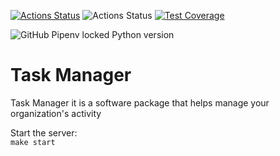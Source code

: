 [![Actions Status](https://github.com/Timo4ey/python-project-52/workflows/hexlet-check/badge.svg)](https://github.com/Timo4ey/python-project-52/actions)
![Actions Status](https://github.com/Timo4ey/python-project-52/actions/workflows/task_manager.yml/badge.svg)
[![Test Coverage](https://api.codeclimate.com/v1/badges/81f72de6c09f960dc6d9/test_coverage)](https://codeclimate.com/github/Timo4ey/python-project-52/test_coverage)

![GitHub Pipenv locked Python version](https://img.shields.io/github/pipenv/locked/python-version/Timo4ey/python-project-52)


# Task Manager
Task Manager it is a software  package that helps manage your organization's activity

Start the server: <br>
`make start`